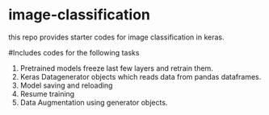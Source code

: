 # image-classification
this repo provides starter codes for image classification in keras. 

#Includes codes for the following tasks
1. Pretrained models freeze last few layers and retrain them.
2. Keras Datagenerator objects which reads data from pandas dataframes.
3. Model saving and reloading
4. Resume training
5. Data Augmentation using generator objects.
